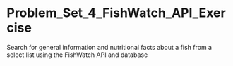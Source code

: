 # Problem_Set_4_FishWatch_API_Exercise
Search for general information and nutritional facts about a fish from a select list using the FishWatch API and database
